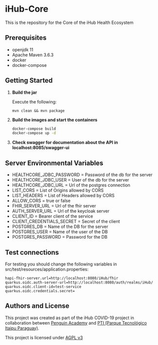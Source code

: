 # iHub-Core

This is the repository for the Core of the iHub Health Ecosystem

## Prerequisites

- openjdk 11
- Apache Maven 3.6.3
- docker
- docker-compose

## Getting Started

1. **Build the jar**

   Execute the following:

   ```
   mvn clean && mvn package
   ```

2. **Build the images and start the containers**

   ```bash
   docker-compose build
   docker-compose up -d
   ```

3. **Check swagger for documentation about the API in localhost:8085/swagger-ui**

## Server Environmental Variables 

- HEALTHCORE_JDBC_PASSWORD = Password of the db for the server
- HEALTHCORE_JDBC_USER = User of the db for the server
- HEALTHCORE_JDBC_URL = Url of the postgres connection
- LIST_CORS = List of Origins allowed by CORS
- LIST_HEADERS = List of Headers allowed by CORS
- ALLOW_CORS = true or false
- FHIR_SERVER_URL = Url of the fhir server
- AUTH_SERVER_URL = Url of the keycloak server
- CLIENT_ID = Bearer client of the service
- CLIENT_CREDENTIALS_SECRET = Secret of the client
- POSTGRES_DB = Name of the DB for the server
- POSTGRES_USER = Name of the user of the DB
- POSTGRES_PASSWORD = Password for the DB



## Test connections

For testing you should change the following variables in src/test/resources/application.properties:

```
hapi-fhir-server.url=http://localhost:8080/iHub/fhir
quarkus.oidc.auth-server-url=http://localhost:8080/auth/realms/iHub/
quarkus.oidc.client-id=test-service
quarkus.oidc.credentials.secret=
```



## Authors and License

This project was created as part of the iHub COVID-19 project in collaboration between [Penguin Academy](https://penguin.academy/) and [PTI (Parque Tecnológico Itaipu Paraguay)](http://pti.org.py/).

This project is licensed under [AGPL v3](https://github.com/iHub-PTI/ihub-core/blob/main/LICENSE)